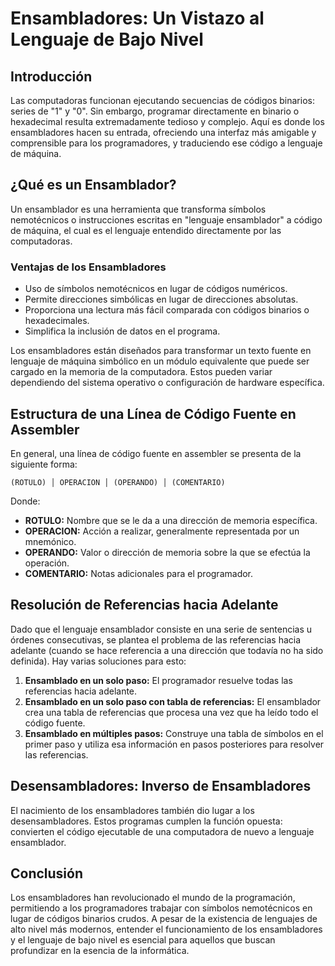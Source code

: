 # Ensambladores: Un Vistazo al Lenguaje de Bajo Nivel

## Introducción

Las computadoras funcionan ejecutando secuencias de códigos binarios: series de "1" y "0". Sin embargo, programar directamente en binario o hexadecimal resulta extremadamente tedioso y complejo. Aquí es donde los ensambladores hacen su entrada, ofreciendo una interfaz más amigable y comprensible para los programadores, y traduciendo ese código a lenguaje de máquina.

## ¿Qué es un Ensamblador?

Un ensamblador es una herramienta que transforma símbolos nemotécnicos o instrucciones escritas en "lenguaje ensamblador" a código de máquina, el cual es el lenguaje entendido directamente por las computadoras.

### Ventajas de los Ensambladores

- Uso de símbolos nemotécnicos en lugar de códigos numéricos.
- Permite direcciones simbólicas en lugar de direcciones absolutas.
- Proporciona una lectura más fácil comparada con códigos binarios o hexadecimales.
- Simplifica la inclusión de datos en el programa.

Los ensambladores están diseñados para transformar un texto fuente en lenguaje de máquina simbólico en un módulo equivalente que puede ser cargado en la memoria de la computadora. Estos pueden variar dependiendo del sistema operativo o configuración de hardware específica.

## Estructura de una Línea de Código Fuente en Assembler

En general, una línea de código fuente en assembler se presenta de la siguiente forma:

```
(ROTULO) │ OPERACION │ (OPERANDO) │ (COMENTARIO)
```

Donde:

- **ROTULO:** Nombre que se le da a una dirección de memoria específica.
- **OPERACION:** Acción a realizar, generalmente representada por un mnemónico.
- **OPERANDO:** Valor o dirección de memoria sobre la que se efectúa la operación.
- **COMENTARIO:** Notas adicionales para el programador.

## Resolución de Referencias hacia Adelante

Dado que el lenguaje ensamblador consiste en una serie de sentencias u órdenes consecutivas, se plantea el problema de las referencias hacia adelante (cuando se hace referencia a una dirección que todavía no ha sido definida). Hay varias soluciones para esto:

1. **Ensamblado en un solo paso:** El programador resuelve todas las referencias hacia adelante.
2. **Ensamblado en un solo paso con tabla de referencias:** El ensamblador crea una tabla de referencias que procesa una vez que ha leído todo el código fuente.
3. **Ensamblado en múltiples pasos:** Construye una tabla de símbolos en el primer paso y utiliza esa información en pasos posteriores para resolver las referencias.

## Desensambladores: Inverso de Ensambladores

El nacimiento de los ensambladores también dio lugar a los desensambladores. Estos programas cumplen la función opuesta: convierten el código ejecutable de una computadora de nuevo a lenguaje ensamblador.

## Conclusión

Los ensambladores han revolucionado el mundo de la programación, permitiendo a los programadores trabajar con símbolos nemotécnicos en lugar de códigos binarios crudos. A pesar de la existencia de lenguajes de alto nivel más modernos, entender el funcionamiento de los ensambladores y el lenguaje de bajo nivel es esencial para aquellos que buscan profundizar en la esencia de la informática.
